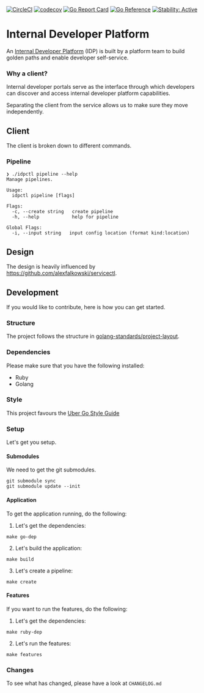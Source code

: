 [![CircleCI](https://circleci.com/gh/alexfalkowski/idpctl.svg?style=svg)](https://circleci.com/gh/alexfalkowski/idpctl)
[![codecov](https://codecov.io/gh/alexfalkowski/idpctl/graph/badge.svg?token=QSRFU8VNST)](https://codecov.io/gh/alexfalkowski/idpctl)
[![Go Report Card](https://goreportcard.com/badge/github.com/alexfalkowski/idpctl)](https://goreportcard.com/report/github.com/alexfalkowski/idpctl)
[![Go Reference](https://pkg.go.dev/badge/github.com/alexfalkowski/idpctl.svg)](https://pkg.go.dev/github.com/alexfalkowski/idpctl)
[![Stability: Active](https://masterminds.github.io/stability/active.svg)](https://masterminds.github.io/stability/active.html)


# Internal Developer Platform

An [Internal Developer Platform](https://internaldeveloperplatform.org/what-is-an-internal-developer-platform/) (IDP) is built by a platform team to build golden paths and enable developer self-service.

### Why a client?

Internal developer portals serve as the interface through which developers can discover and access internal developer platform capabilities.

Separating the client from the service allows us to make sure they move independently.

## Client

The client is broken down to different commands.

### Pipeline

```shell
❯ ./idpctl pipeline --help
Manage pipelines.

Usage:
  idpctl pipeline [flags]

Flags:
  -c, --create string   create pipeline
  -h, --help            help for pipeline

Global Flags:
  -i, --input string   input config location (format kind:location)
```

## Design

The design is heavily influenced by https://github.com/alexfalkowski/servicectl.

## Development

If you would like to contribute, here is how you can get started.

### Structure

The project follows the structure in [golang-standards/project-layout](https://github.com/golang-standards/project-layout).

### Dependencies

Please make sure that you have the following installed:
- Ruby
- Golang

### Style

This project favours the [Uber Go Style Guide](https://github.com/uber-go/guide/blob/master/style.md)

### Setup

Let's get you setup.

#### Submodules

We need to get the git submodules.

```shell
git submodule sync
git submodule update --init
```

#### Application

To get the application running, do the following:

1. Let's get the dependencies:
```shell
make go-dep
```
2. Let's build the application:
```shell
make build
```
3. Let's create a pipeline:
```shell
make create
```

#### Features

If you want to run the features, do the following:

1. Let's get the dependencies:
```shell
make ruby-dep
```
2. Let's run the features:
```shell
make features
```


### Changes

To see what has changed, please have a look at `CHANGELOG.md`
